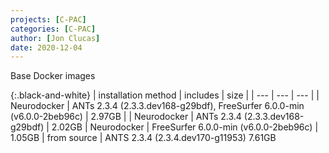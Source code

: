 ```yaml
---
projects: [C-PAC]
categories: [C-PAC]
author: [Jon Clucas]
date: 2020-12-04
---
```

Base Docker images
<!--more-->

{:.black-and-white}
| installation method | includes | size |
| --- | --- | --- |
| Neurodocker | ANTs 2.3.4 (2.3.3.dev168-g29bdf), FreeSurfer 6.0.0-min (v6.0.0-2beb96c) | 2.97GB |
| Neurodocker | ANTs 2.3.4 (2.3.3.dev168-g29bdf) | 2.02GB
| Neurodocker | FreeSurfer 6.0.0-min (v6.0.0-2beb96c) | 1.05GB
| from source | ANTS 2.3.4 (2.3.4.dev170-g11953) 7.61GB


